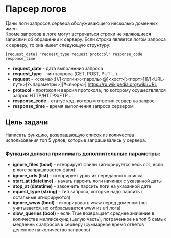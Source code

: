 # Парсер логов
Даны логи запросов сервера обслуживающего несколько доменных имен.  
Кроме запросов в логе могут встречаться строки не являющиеся записями об обращении к серверу.
Если строка является логом запроса к серверу, то она имеет следующую структуру:

```
[request_date] "request_type request protocol" response_code response_time  
```

- **request_date** - дата выполнения запроса    
- **request_type** - тип запроса (GET, POST, PUT ...)    
- **request** - <схема>:[//[<логин>:<пароль>@]<хост>[:<порт>]][/]<URL‐путь>[?<параметры>][#<якорь>] https://ru.wikipedia.org/wiki/URL    
- **protocol** - протокол и версия протокола, по которому осуществлялся запрос HTTP/HTTPS/FTP ...    
- **response_code** - статус код, которым ответил сервер на запрос    
- **response_time** - время выполнения запроса сервером    

## Цель задачи  
Написать функцию, возвращающую список из количества использования топ 5 урлов, которые запрашивались у сервера.

### Функция должна принимать дополнительные параметры:
- **ignore_files (bool)** - игнорирует файлы (игнорируется весь лог, если в логе запрашивается фаил)
- **ignore_urls (list)** - игнорирует урлы из переданного списка    
- **start_at (datetime)** - начать парсить логи начиная с указанной даты    
- **stop_at (datetime)** - закончить парсить логи на указанной дате    
- **equest_type (string)** - тип запроса, которые надо парсить ( остальные игнорируются)    
- **ignore_www (bool)** - игнорировать www перед доменом (лог учитывается, но отбрасывается www из url лога)
- **slow_queries (bool)** - если True возвращает среднее значение в количестве миллисекунд (целую часть), потраченное на топ 5 самых медленных запросов к серверу (суммарное время ответов деленное на количество запросов)    
